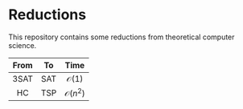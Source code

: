 # Reductions

This repository contains some reductions from theoretical computer science.

<center>

| From | To | Time |
| :--: | :-: | :--: |
| 3SAT | SAT | $\mathcal{O}(1)$ |
| HC | TSP | $\mathcal{O}(n^2)$ |

</center>